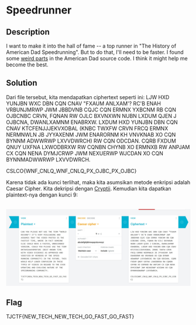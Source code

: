 # Speedrunner
## Description 
I want to make it into the hall of fame -- a top runner in "The History of American Dad Speedrunning". But to do that, I'll need to be faster. I found some <a href=https://static.tjctf.org/6e61ec43e56cff1441f4cef46594bf75869a2c66cb47e86699e36577fbc746ff_encoded.txt>weird parts</a> in the American Dad source code. I think it might help me become the best.

## Solution
Dari file tersebut, kita mendapatkan ciphertext seperti ini:
LJW HXD YUNJBN WXC DBN CQN CNAV "FXAUM ANLXAM'? RC'B ENAH VRBUNJMRWP JWM JBBDVNB CQJC CQN ERMNX YXBCNM RB CQN OJBCNBC CRVN, FQNAN RW OJLC BXVNXWN NUBN LXDUM QJEN J OJBCNA, DWANLXAMNM ENABRXW. LXDUM HXD YUNJBN DBN CQN CNAV KTCFENJJJEKVXOBAL (KNBC TWXFW CRVN FRCQ ERMNX NERMNWLN JB JYYAXENM JWM ENARORNM KH VNVKNAB XO CQN BYNNM ADWWRWP LXVVDWRCH) RW CQN ODCDAN. CQRB FXDUM QNUY UXFNA LXWODBRXW RW CQNBN CHYNB XO ERMNXB RW ANPJAM CX CQN NENA DYMJCRWP JWM NEXUERWP WJCDAN XO CQN BYNNMADWWRWP LXVVDWRCH. 

CSLCO{WNF_CNLQ_WNF_CNLQ_PX_OJBC_PX_OJBC}

Karena tidak ada kunci terlihat, maka kita asumsikan metode enkripsi adalah Caesar Cipher. Kita dekripsi dengan <a href=https://cryptii.com/pipes/caesar-cipher>Cryptii</a>. Kemudian kita dapatkan plaintext-nya dengan kunci 9:
<br><br>

![Flag](flag.jpg)

## Flag
TJCTF{NEW_TECH_NEW_TECH_GO_FAST_GO_FAST}